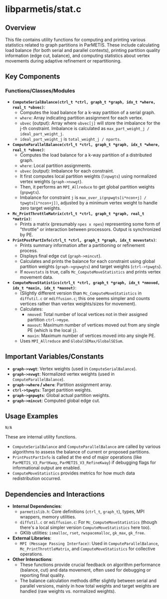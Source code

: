 # libparmetis/stat.c

## Overview

This file contains utility functions for computing and printing various statistics related to graph partitions in ParMETIS. These include calculating load balance (for both serial and parallel contexts), printing partition quality information (edge cut, balance), and computing statistics about vertex movements during adaptive refinement or repartitioning.

## Key Components

### Functions/Classes/Modules

*   **`ComputeSerialBalance(ctrl_t *ctrl, graph_t *graph, idx_t *where, real_t *ubvec)`**:
    *   Computes the load balance for a k-way partition of a serial graph.
    *   `where`: Array indicating partition assignment for each vertex.
    *   `ubvec` (output): Array where `ubvec[j]` will store the imbalance for the j-th constraint. Imbalance is calculated as `max_part_weight_j / ideal_part_weight_j`.
    *   `ideal_part_weight_j` is `total_weight_j / nparts`.
*   **`ComputeParallelBalance(ctrl_t *ctrl, graph_t *graph, idx_t *where, real_t *ubvec)`**:
    *   Computes the load balance for a k-way partition of a distributed graph.
    *   `where`: Local partition assignments.
    *   `ubvec` (output): Imbalance for each constraint.
    *   It first computes local partition weights (`lnpwgts`) using normalized vertex weights (`graph->nvwgt`).
    *   Then, it performs an `MPI_Allreduce` to get global partition weights (`gnpwgts`).
    *   Imbalance for constraint `j` is `max_over_i(gnpwgts[i*ncon+j] / tpwgts[i*ncon+j])`, adjusted by a minimum vertex weight to handle zero target weights.
*   **`Mc_PrintThrottleMatrix(ctrl_t *ctrl, graph_t *graph, real_t *matrix)`**:
    *   Prints a matrix (presumably `npes x npes`) representing some form of "throttle" or interaction between processors. Output is synchronized by PE.
*   **`PrintPostPartInfo(ctrl_t *ctrl, graph_t *graph, idx_t movestats)`**:
    *   Prints summary information after a partitioning or refinement process.
    *   Displays final edge cut (`graph->mincut`).
    *   Calculates and prints the balance for each constraint using global partition weights (`graph->gnpwgts`) and target weights (`ctrl->tpwgts`).
    *   If `movestats` is true, calls `Mc_ComputeMoveStatistics` and prints vertex movement data.
*   **`ComputeMoveStatistics(ctrl_t *ctrl, graph_t *graph, idx_t *nmoved, idx_t *maxin, idx_t *maxout)`**:
    *   (Slightly different version than `Mc_ComputeMoveStatistics` in `diffutil.c` or `mdiffusion.c`; this one seems simpler and counts vertices rather than vertex weights/sizes for movement).
    *   Calculates:
        *   `nmoved`: Total number of local vertices not in their assigned partition `ctrl->mype`.
        *   `maxout`: Maximum number of vertices moved out from any single PE (which is the local `j`).
        *   `maxin`: Maximum number of vertices moved into any single PE.
    *   Uses `MPI_Allreduce` and `GlobalSEMax/GlobalSESum`.

## Important Variables/Constants

*   **`graph->vwgt`**: Vertex weights (used in `ComputeSerialBalance`).
*   **`graph->nvwgt`**: Normalized vertex weights (used in `ComputeParallelBalance`).
*   **`graph->where` / `where`**: Partition assignment array.
*   **`ctrl->tpwgts`**: Target partition weights.
*   **`graph->gnpwgts`**: Global actual partition weights.
*   **`graph->mincut`**: Computed global edge cut.

## Usage Examples

```
N/A
```
These are internal utility functions.
*   `ComputeSerialBalance` and `ComputeParallelBalance` are called by various algorithms to assess the balance of current or proposed partitions.
*   `PrintPostPartInfo` is called at the end of major operations (like `ParMETIS_V3_PartKway`, `ParMETIS_V3_RefineKway`) if debugging flags for informational output are enabled.
*   `ComputeMoveStatistics` provides metrics for how much data redistribution occurred.

## Dependencies and Interactions

*   **Internal Dependencies**:
    *   `parmetislib.h`: Core definitions (`ctrl_t`, `graph_t`), types, MPI wrappers, memory utilities.
    *   `diffutil.c` or `mdiffusion.c`: For `Mc_ComputeMoveStatistics` (though there's a local simpler version `ComputeMoveStatistics` here too).
    *   GKlib utilities: `ismalloc`, `rset`, `rwspacemalloc`, `gk_max`, `gk_free`.
*   **External Libraries**:
    *   `MPI (Message Passing Interface)`: Used in `ComputeParallelBalance`, `Mc_PrintThrottleMatrix`, and `ComputeMoveStatistics` for collective operations.
*   **Other Interactions**:
    *   These functions provide crucial feedback on algorithm performance (balance, cut) and data movement, often used for debugging or reporting final quality.
    *   The balance calculation methods differ slightly between serial and parallel versions, mainly in how total weights and target weights are handled (raw weights vs. normalized weights).

```
